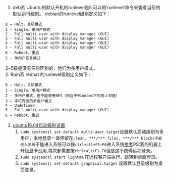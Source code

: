 1. deb系 Ubuntu的默认开机的runlevel是5,可以用’runlevel’命令来查看当前的默认运行级别。 debian的runlevel级别定义如下：   
```
0 – Halt，关机模式
1 – Single，单用户模式
2 - Full multi-user with display manager (GUI)
3 - Full multi-user with display manager (GUI)
4 - Full multi-user with display manager (GUI)
5 - Full multi-user with display manager (GUI)
6 – Reboot，重启
S - 单用户恢复模式

```
2~5级是没有任何区别的，他们为多用户模式。     
2. Rpm系  redhat 的runlevel级别定义如下：   
```
0 – Halt，关机模式
1 – Single，单用户模式
2 – 多用户模式，但不能使用NFS（相当于Windows下的网上邻居）
3 – 字符界面的多用户模式
4 – Undefined
5 – Full multi-user with display manager (GUI)
6 – Reboot，重启
```   

3. [ubuntu16.04启动级别设置](https://blog.csdn.net/xiangwanpeng/article/details/54407619)     
    1. `sudo systemctl set-default multi-user.target`设置默认启动级别为多用户，本地登录一直停留在`clean, ***/*** files, ***/*** blocks不能进入系统`不能进入系统可以按`ctrl+alt+F1~F6`进入系统[参考](https://blog.csdn.net/u013406197/article/details/80773820)PS:我的机器上升级显卡没用,每次都需要按`ctrl+alt+F1~F6`但是这不妨碍远程登录。    
    1. `sudo systemctl start lightdm` 在远程客户端执行，跳转到桌面登录。    
    1. `sudo systemctl set-default graphical.target` 设置默认登录级别为桌面登录。    

